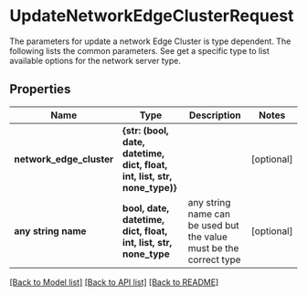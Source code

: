 # UpdateNetworkEdgeClusterRequest

The parameters for update a network Edge Cluster is type dependent. The following lists the common parameters. See get a specific type to list available options for the network server type. 

## Properties
Name | Type | Description | Notes
------------ | ------------- | ------------- | -------------
**network_edge_cluster** | **{str: (bool, date, datetime, dict, float, int, list, str, none_type)}** |  | [optional] 
**any string name** | **bool, date, datetime, dict, float, int, list, str, none_type** | any string name can be used but the value must be the correct type | [optional]

[[Back to Model list]](../README.md#documentation-for-models) [[Back to API list]](../README.md#documentation-for-api-endpoints) [[Back to README]](../README.md)


